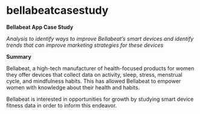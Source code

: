 # bellabeatcasestudy
**Bellabeat App Case Study**

*Analysis to identify ways to improve Bellabeat’s smart devices and identify trends that can improve marketing strategies for these devices*


**Summary**

Bellabeat, a high-tech manufacturer of health-focused products for women they offer devices that collect data on activity, sleep, stress, menstrual cycle, and mindfulness habits. This has allowed Bellabeat to empower women with knowledge about their health and habits.

Bellabeat is interested in opportunities for growth by studying smart device fitness data in order to inform this endeavor.  
